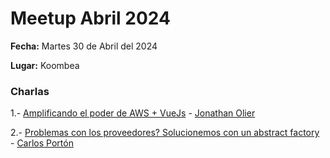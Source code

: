 # Meetup Abril 2024

**Fecha:** Martes 30 de Abril del 2024

**Lugar:** Koombea

### Charlas

1.- [Amplificando el poder de AWS + VueJs](https://bit.ly/3UrDMbD) - [Jonathan Olier](https://www.linkedin.com/in/djom202/)

2.- [Problemas con los proveedores? Solucionemos con un abstract factory](https://bit.ly/3UrDRvX) - [Carlos Portón](https://www.linkedin.com/in/cponton2/)
